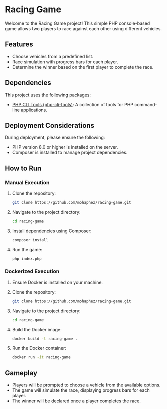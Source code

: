# Racing Game

Welcome to the Racing Game project! This simple PHP console-based game allows two players to race against each other using different vehicles.

## Features

- Choose vehicles from a predefined list.
- Race simulation with progress bars for each player.
- Determine the winner based on the first player to complete the race.

## Dependencies

This project uses the following packages:

- [PHP CLI Tools (php-cli-tools)](https://github.com/wp-cli/php-cli-tools): A collection of tools for PHP command-line applications.

## Deployment Considerations

During deployment, please ensure the following:

- PHP version 8.0 or higher is installed on the server.
- Composer is installed to manage project dependencies.

## How to Run

### Manual Execution

1. Clone the repository:

    ```bash
    git clone https://github.com/mohaphez/racing-game.git
    ```

2. Navigate to the project directory:

    ```bash
    cd racing-game
    ```

3. Install dependencies using Composer:

    ```bash
    composer install
    ```

4. Run the game:

    ```bash
    php index.php
    ```

### Dockerized Execution

1. Ensure Docker is installed on your machine.

2. Clone the repository:

    ```bash
    git clone https://github.com/mohaphez/racing-game.git
    ```

3. Navigate to the project directory:

    ```bash
    cd racing-game
    ```

4. Build the Docker image:

    ```bash
    docker build -t racing-game .
    ```

5. Run the Docker container:

    ```bash
    docker run -it racing-game
    ```

## Gameplay

- Players will be prompted to choose a vehicle from the available options.
- The game will simulate the race, displaying progress bars for each player.
- The winner will be declared once a player completes the race.
